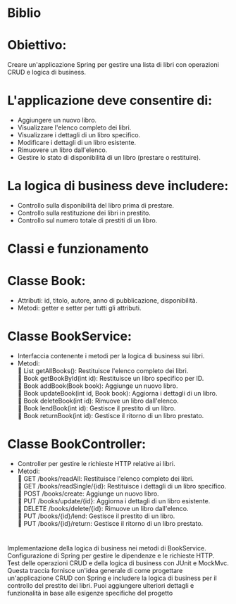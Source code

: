 # Biblio<br>
# Obiettivo:<br>
Creare un'applicazione Spring per gestire una lista di libri con operazioni CRUD e logica di business.<br>
# L'applicazione deve consentire di:<br>
- Aggiungere un nuovo libro.<br>
- Visualizzare l'elenco completo dei libri.<br>
- Visualizzare i dettagli di un libro specifico.<br>
- Modificare i dettagli di un libro esistente.<br>
- Rimuovere un libro dall'elenco.<br>
- Gestire lo stato di disponibilità di un libro (prestare o restituire).<br>
# La logica di business deve includere:<br>
- Controllo sulla disponibilità del libro prima di prestare.<br>
- Controllo sulla restituzione dei libri in prestito.<br>
- Controllo sul numero totale di prestiti di un libro.<br>
# Classi e funzionamento<br>
# Classe Book:<br>
- Attributi: id, titolo, autore, anno di pubblicazione, disponibilità.<br>
- Metodi: getter e setter per tutti gli attributi.<br>
# Classe BookService:<br>
- Interfaccia contenente i metodi per la logica di business sui libri.<br>
- Metodi:<br>
 List getAllBooks(): Restituisce l'elenco completo dei libri.<br>
 Book getBookById(int id): Restituisce un libro specifico per ID.<br>
 Book addBook(Book book): Aggiunge un nuovo libro.<br>
 Book updateBook(int id, Book book): Aggiorna i dettagli di un libro.<br>
 Book deleteBook(int id): Rimuove un libro dall'elenco.<br>
 Book lendBook(int id): Gestisce il prestito di un libro.<br>
 Book returnBook(int id): Gestisce il ritorno di un libro prestato.<br>
# Classe BookController:<br>
- Controller per gestire le richieste HTTP relative ai libri.<br>
- Metodi:<br>
 GET /books/readAll: Restituisce l'elenco completo dei libri.<br>
 GET /books/readSingle/{id}: Restituisce i dettagli di un libro specifico.<br>
 POST /books/create: Aggiunge un nuovo libro.<br>
 PUT /books/update/{id}: Aggiorna i dettagli di un libro esistente.<br>
 DELETE /books/delete/{id}: Rimuove un libro dall'elenco.<br>
 PUT /books/{id}/lend: Gestisce il prestito di un libro.<br>
 PUT /books/{id}/return: Gestisce il ritorno di un libro prestato.<br>
#
Implementazione della logica di business nei metodi di BookService.<br>
Configurazione di Spring per gestire le dipendenze e le richieste HTTP.<br>
Test delle operazioni CRUD e della logica di business con JUnit e MockMvc.<br>
Questa traccia fornisce un'idea generale di come progettare un'applicazione CRUD con Spring e includere la logica di business per il controllo del prestito dei libri. Puoi aggiungere ulteriori dettagli e funzionalità in base alle esigenze specifiche del progetto
